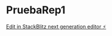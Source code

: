 # PruebaRep1

[Edit in StackBlitz next generation editor ⚡️](https://stackblitz.com/~/github.com/Andreslvc/PruebaRep1)